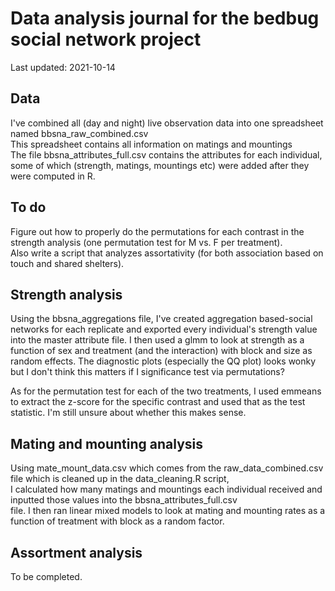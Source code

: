 # Data analysis journal for the bedbug social network project
Last updated: 2021-10-14

## Data
I've combined all (day and night) live observation data into one spreadsheet named bbsna_raw_combined.csv  
This spreadsheet contains all information on matings and mountings  
The file bbsna_attributes_full.csv contains the attributes for each individual, some of which (strength, matings, mountings etc) were added after they were computed in R. 

## To do
Figure out how to properly do the permutations for each contrast in the strength analysis (one permutation test for M vs. F per treatment).  
Also write a script that analyzes assortativity (for both association based on touch and shared shelters). 

## Strength analysis
Using the bbsna_aggregations file, I've created aggregation based-social networks for each replicate and exported every individual's strength value into the master attribute file. 
I then used a glmm to look at strength as a function of sex and treatment (and the interaction) with block and size as random effects. The diagnostic plots (especially the QQ plot) looks wonky but I don't think this matters if I significance test via permutations? 

As for the permutation test for each of the two treatments, I used emmeans to extract the z-score for the specific contrast and used that as the test statistic. 
I'm still unsure about whether this makes sense. 

## Mating and mounting analysis
Using mate_mount_data.csv which comes from the raw_data_combined.csv file which is cleaned up in the data_cleaning.R script,  
I calculated how many matings and mountings each individual received and inputted those values into the bbsna_attributes_full.csv  
file. I then ran linear mixed models to look at mating and mounting rates as a function of treatment with block as a random factor.  

## Assortment analysis
To be completed. 
